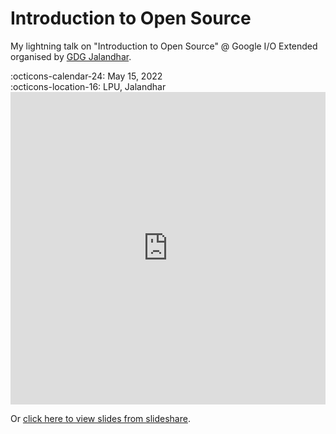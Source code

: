 # Introduction to Open Source

My lightning talk on "Introduction to Open Source" @ Google I/O Extended organised by [GDG Jalandhar](https://gdg.community.dev/gdg-jalandhar/).

<span>
:octicons-calendar-24: May 15, 2022
<br>
:octicons-location-16: LPU, Jalandhar
</span>

<iframe src="https://www.slideshare.net/slideshow/embed_code/key/cWYGR68604cFZ0?hostedIn=slideshare&page=upload" 
    frameborder="0" 
    marginwidth="0" 
    marginheight="0" 
    scrolling="no" 
    allowfullscreen
    width=100%
    height=500> 
</iframe>

Or [click here to view slides from slideshare](https://www.slideshare.net/SayamKumar4/introduction-to-open-source-251872430).

